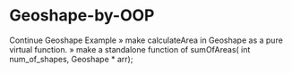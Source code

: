 # Geoshape-by-OOP
Continue Geoshape Example » make calculateArea in Geoshape as a pure virtual function. » make a standalone function of  sumOfAreas( int num_of_shapes, Geoshape * arr);
